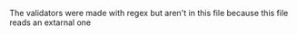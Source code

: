 The validators were made with regex but aren't in this file because this file reads an extarnal one
